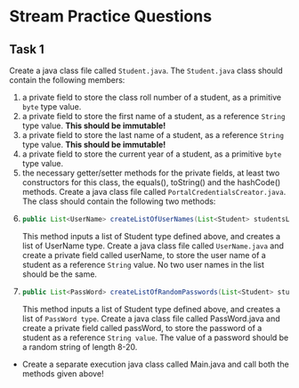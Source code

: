 # Stream Practice Questions

## Task 1

Create a java class file called `Student.java`. The `Student.java`
class should contain the following members:

1. a private field to store the class roll number of a student, as a primitive `byte` type value.
2. a private field to store the first name of a student, as a reference `String` type value. **This should be
   immutable!**
3. a private field to store the last name of a student, as a reference `String` type value. **This should be
   immutable!**
4. a private field to store the current year of a student, as a primitive `byte` type value.
5. the necessary getter/setter methods for the private fields, at least two constructors for this class, the equals(),
   toString() and the hashCode() methods. Create a java class file called `PortalCredentialsCreator.java`. The class
   should contain the following two methods:
6. ```java
   public List<UserName> createListOfUserNames(List<Student> studentsList) {}
   ```
   This method inputs a list of Student type defined above, and creates a list of UserName type. Create a java class
   file called `UserName.java` and create a private field called userName, to store the user name of a student as a
   reference
   `String` value. No two user names in the list should be the same.
7. ```java
   public List<PassWord> createListOfRandomPasswords(List<Student> studentsList) {}
   ```
   This method inputs a list of Student type defined above, and creates a list of `PassWord type`. Create a java class
   file called PassWord.java and create a private field called passWord, to store the password of a student as a
   reference
   `String value`. The value of a password should be a random string of length 8-20.

* Create a separate execution java class called Main.java and call both the methods given above!
